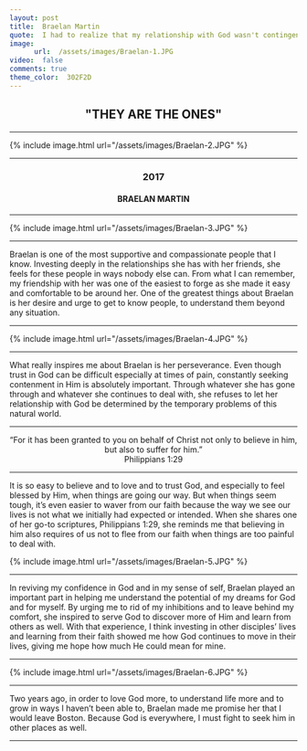 ```yaml
---
layout: post
title:  Braelan Martin
quote:  I had to realize that my relationship with God wasn't contingent on how well I felt or how happy I was.
image:
      url:  /assets/images/Braelan-1.JPG
video:  false
comments: true
theme_color:  302F2D
---
```


## <center>"THEY ARE THE ONES"</center>

***

{% include image.html url="/assets/images/Braelan-2.JPG" %}

***

### <center>2017</center>

#### <center>BRAELAN MARTIN</center>

***

{% include image.html url="/assets/images/Braelan-3.JPG" %}

***

Braelan is one of the most supportive and compassionate people that I know. Investing deeply in the relationships she has with her friends, she feels for these people in ways nobody else can. From what I can remember, my friendship with her was one of the easiest to forge as she made it easy and comfortable to be around her. One of the greatest things about Braelan is her desire and urge to get to know people, to understand them beyond any situation. 

***

{% include image.html url="/assets/images/Braelan-4.JPG" %}

***

What really inspires me about Braelan is her perseverance. Even though trust in God can be difficult especially at times of pain, constantly seeking contenment in Him is absolutely important. Through whatever she has gone through and whatever she continues to deal with, she refuses to let her relationship with God be determined by the temporary problems of this natural world.

***

<center> “For it has been granted to you on behalf of Christ not only to believe in him, but also to suffer for him.” </center>
<center> Philippians 1:29 </center>

***

It is so easy to believe and to love and to trust God, and especially to feel blessed by Him, when things are going our way. But when things seem tough, it’s even easier to waver from our faith because the way we see our lives is not what we initially had expected or intended. When she shares one of her go-to scriptures, Philippians 1:29, she reminds me that believing in him also requires of us not to flee from our faith when things are too painful to deal with.

{% include image.html url="/assets/images/Braelan-5.JPG" %}

***

In reviving my confidence in God and in my sense of self, Braelan played an important part in helping me understand the potential of my dreams for God and for myself. By urging me to rid of my inhibitions and to leave behind my comfort, she inspired to serve God to discover more of Him and learn from others as well. With that experience, I think investing in other disciples’ lives and learning from their faith showed me how God continues to move in their lives, giving me hope how much He could mean for mine.

***

{% include image.html url="/assets/images/Braelan-6.JPG" %}


***

Two years ago, in order to love God more, to understand life more and to grow in ways I haven’t been able to, Braelan made me promise her that I would leave Boston. Because God is everywhere, I must fight to seek him in other places as well.

***
